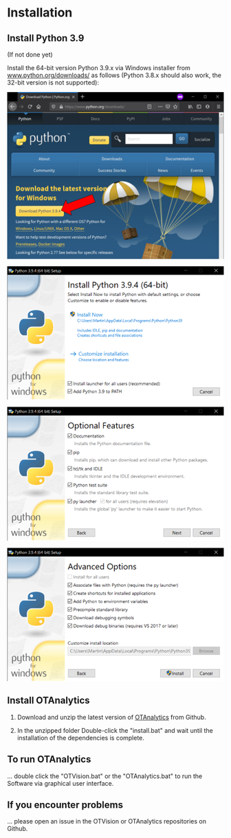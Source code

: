 # Installation

## Install Python 3.9

(If not done yet)

Install the 64-bit version Python 3.9.x via Windows installer from www.python.org/downloads/ as follows (Python 3.8.x should also work, the 32-bit version is not supported):

![Download Python](installation/Download_Python.PNG)

![Install Python 1](installation/Install_Python_1.PNG)

![Install Python 2](installation/Install_Python_2.PNG)

![Install Python 3](installation/Install_Python_3.PNG)


## Install OTAnalytics

1. Download and unzip the latest version of [OTAnalytics](https://github.com/OpenTrafficCam/OTAnalytics/archive/refs/heads/master.zip) from Github.

2. In the unzipped folder Double-click the "install.bat" and wait until the installation of the dependencies is complete.

## To run OTAnalytics

... double click the "OTVision.bat" or the "OTAnalytics.bat" to run the Software via graphical user interface.

## If you encounter problems

... please open an issue in the OTVision or OTAnalytics repositories on Github.
